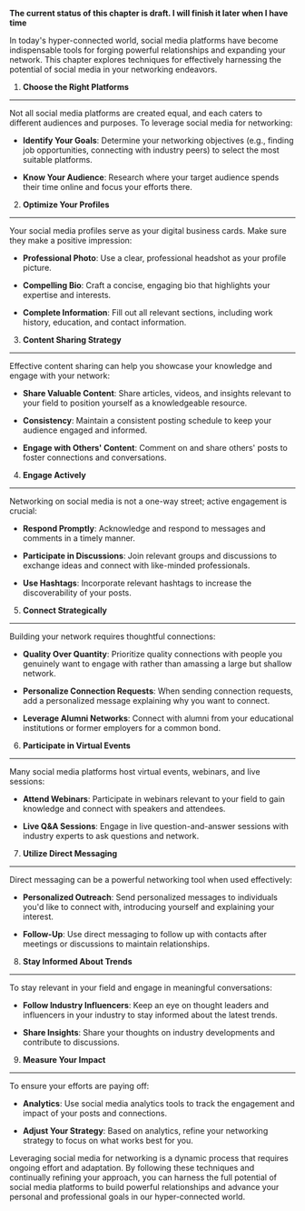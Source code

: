 **The current status of this chapter is draft. I will finish it later when I have time**

In today's hyper-connected world, social media platforms have become indispensable tools for forging powerful relationships and expanding your network. This chapter explores techniques for effectively harnessing the potential of social media in your networking endeavors.

1. **Choose the Right Platforms**
---------------------------------

Not all social media platforms are created equal, and each caters to different audiences and purposes. To leverage social media for networking:

* **Identify Your Goals**: Determine your networking objectives (e.g., finding job opportunities, connecting with industry peers) to select the most suitable platforms.

* **Know Your Audience**: Research where your target audience spends their time online and focus your efforts there.

2. **Optimize Your Profiles**
-----------------------------

Your social media profiles serve as your digital business cards. Make sure they make a positive impression:

* **Professional Photo**: Use a clear, professional headshot as your profile picture.

* **Compelling Bio**: Craft a concise, engaging bio that highlights your expertise and interests.

* **Complete Information**: Fill out all relevant sections, including work history, education, and contact information.

3. **Content Sharing Strategy**
-------------------------------

Effective content sharing can help you showcase your knowledge and engage with your network:

* **Share Valuable Content**: Share articles, videos, and insights relevant to your field to position yourself as a knowledgeable resource.

* **Consistency**: Maintain a consistent posting schedule to keep your audience engaged and informed.

* **Engage with Others' Content**: Comment on and share others' posts to foster connections and conversations.

4. **Engage Actively**
----------------------

Networking on social media is not a one-way street; active engagement is crucial:

* **Respond Promptly**: Acknowledge and respond to messages and comments in a timely manner.

* **Participate in Discussions**: Join relevant groups and discussions to exchange ideas and connect with like-minded professionals.

* **Use Hashtags**: Incorporate relevant hashtags to increase the discoverability of your posts.

5. **Connect Strategically**
----------------------------

Building your network requires thoughtful connections:

* **Quality Over Quantity**: Prioritize quality connections with people you genuinely want to engage with rather than amassing a large but shallow network.

* **Personalize Connection Requests**: When sending connection requests, add a personalized message explaining why you want to connect.

* **Leverage Alumni Networks**: Connect with alumni from your educational institutions or former employers for a common bond.

6. **Participate in Virtual Events**
------------------------------------

Many social media platforms host virtual events, webinars, and live sessions:

* **Attend Webinars**: Participate in webinars relevant to your field to gain knowledge and connect with speakers and attendees.

* **Live Q\&A Sessions**: Engage in live question-and-answer sessions with industry experts to ask questions and network.

7. **Utilize Direct Messaging**
-------------------------------

Direct messaging can be a powerful networking tool when used effectively:

* **Personalized Outreach**: Send personalized messages to individuals you'd like to connect with, introducing yourself and explaining your interest.

* **Follow-Up**: Use direct messaging to follow up with contacts after meetings or discussions to maintain relationships.

8. **Stay Informed About Trends**
---------------------------------

To stay relevant in your field and engage in meaningful conversations:

* **Follow Industry Influencers**: Keep an eye on thought leaders and influencers in your industry to stay informed about the latest trends.

* **Share Insights**: Share your thoughts on industry developments and contribute to discussions.

9. **Measure Your Impact**
--------------------------

To ensure your efforts are paying off:

* **Analytics**: Use social media analytics tools to track the engagement and impact of your posts and connections.

* **Adjust Your Strategy**: Based on analytics, refine your networking strategy to focus on what works best for you.

Leveraging social media for networking is a dynamic process that requires ongoing effort and adaptation. By following these techniques and continually refining your approach, you can harness the full potential of social media platforms to build powerful relationships and advance your personal and professional goals in our hyper-connected world.
